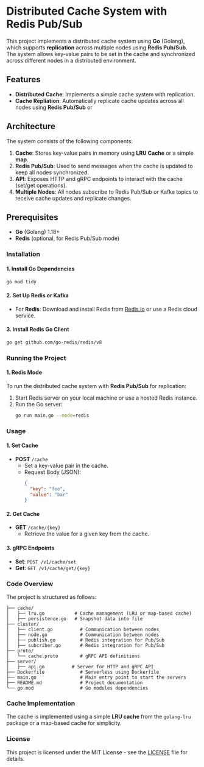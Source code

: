 
# **Distributed Cache System with Redis Pub/Sub**

This project implements a distributed cache system using **Go** (Golang), which supports **replication** across multiple nodes using **Redis Pub/Sub**. The system allows key-value pairs to be set in the cache and synchronized across different nodes in a distributed environment.

## **Features**
- **Distributed Cache**: Implements a simple cache system with replication.
- **Cache Repliation**: Automatically replicate cache updates across all nodes using **Redis Pub/Sub** or

## **Architecture**

The system consists of the following components:
1. **Cache**: Stores key-value pairs in memory using **LRU Cache** or a simple **map**.
2. **Redis Pub/Sub**: Used to send messages when the cache is updated to keep all nodes synchronized.
3. **API**: Exposes HTTP and gRPC endpoints to interact with the cache (set/get operations).
4. **Multiple Nodes**: All nodes subscribe to Redis Pub/Sub or Kafka topics to receive cache updates and replicate changes.

## **Prerequisites**
- **Go** (Golang) 1.18+
- **Redis** (optional, for Redis Pub/Sub mode)

### **Installation**

#### **1. Install Go Dependencies**
```bash
go mod tidy
```

#### **2. Set Up Redis or Kafka**

- For **Redis**: Download and install Redis from [Redis.io](https://redis.io/download) or use a Redis cloud service.

#### **3. Install Redis Go Client**
```bash
go get github.com/go-redis/redis/v8
```

### **Running the Project**

#### **1. Redis Mode**
To run the distributed cache system with **Redis Pub/Sub** for replication:

1. Start Redis server on your local machine or use a hosted Redis instance.
2. Run the Go server:
   ```bash
   go run main.go --mode=redis
   ```


### **Usage**

#### **1. Set Cache**
- **POST** `/cache`
  - Set a key-value pair in the cache.
  - Request Body (JSON):
    ```json
    {
      "key": "foo",
      "value": "bar"
    }
    ```

#### **2. Get Cache**
- **GET** `/cache/{key}`
  - Retrieve the value for a given key from the cache.

#### **3. gRPC Endpoints**
- **Set**: `POST /v1/cache/set`
- **Get**: `GET /v1/cache/get/{key}`

### **Code Overview**

The project is structured as follows:

```
├── cache/
│   ├── lru.go           # Cache management (LRU or map-based cache)
│   ├── persistence.go   # Snapshot data into file
├── cluster/
│   ├── client.go          # Communication between nodes
│   ├── node.go            # Communication between nodes
│   ├── publish.go         # Redis integration for Pub/Sub
│   ├── subcriber.go       # Redis integration for Pub/Sub
├── proto/
│   └── cache.proto        # gRPC API definitions
├── server/
│   ├── api.go          # Server for HTTP and gRPC API
├── Dockerfile             # Serverless using Dockerfile
├── main.go                # Main entry point to start the servers
├── README.md              # Project documentation
└── go.mod                 # Go modules dependencies
```

### **Cache Implementation**

The cache is implemented using a simple **LRU cache** from the `golang-lru` package or a map-based cache for simplicity.

### **License**
This project is licensed under the MIT License - see the [LICENSE](LICENSE) file for details.
